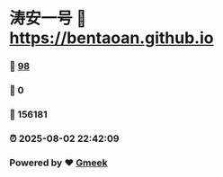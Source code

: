 # 涛安一号 :link: https://bentaoan.github.io 
### :page_facing_up: [98](https://bentaoan.github.io/tag.html) 
### :speech_balloon: 0 
### :hibiscus: 156181 
### :alarm_clock: 2025-08-02 22:42:09 
### Powered by :heart: [Gmeek](https://github.com/Meekdai/Gmeek)
